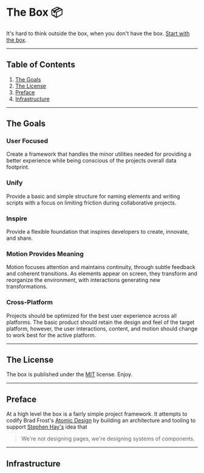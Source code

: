 # The Box 📦

It's hard to think outside the box, when you don't have the box. [Start with the box](https://github.com/codewithkyle/the-box/releases).

---

## Table of Contents

1. [The Goals](#the-goals)
1. [The License](#the-license)
1. [Preface](#preface)
1. [Infrastructure](#infrastructure)

---

## The Goals

### User Focused

Create a framework that handles the minor utilities needed for providing a better experience while being conscious of the projects overall data footprint.

### Unify

Provide a basic and simple structure for naming elements and writing scripts with a focus on limiting friction during collaborative projects.

### Inspire

Provide a flexible foundation that inspires developers to create, innovate, and share.

### Motion Provides Meaning

Motion focuses attention and maintains continuity, through subtle feedback and coherent transitions. As elements appear on screen, they transform and reorganize the environment, with interactions generating new transformations.

### Cross-Platform

Projects should be optimized for the best user experience across all platforms. The basic product should retain the design and feel of the target platform, however, the user interactions, content, and motion should change to work best for the active platform.

---

## The License

The box is published under the [MIT](https://github.com/codewithkyle/the-box/blob/master/LICENSE) license. Enjoy.

---

## Preface

At a high level the box is a fairly simple project framework. It attempts to codify Brad Frost's [Atomic Design](http://bradfrost.com/blog/post/atomic-web-design/) by building an architecture and tooling to support [Stephen Hay's](https://twitter.com/stephenhay) idea that

> We're not designing pages, we're designing systems of components.

---

## Infrastructure
